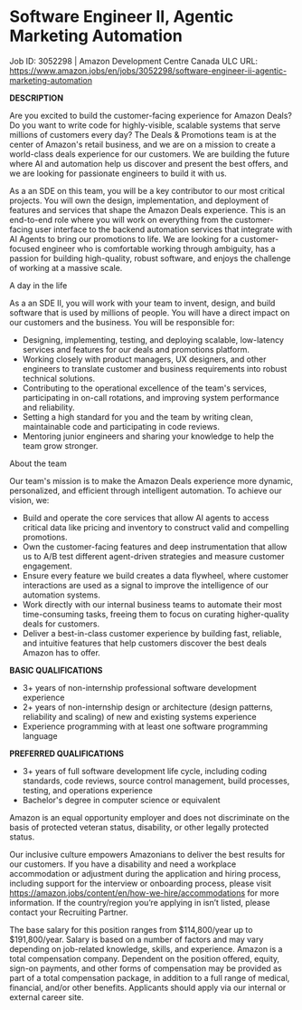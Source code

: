# Software Engineer II, Agentic Marketing Automation

Job ID: 3052298 | Amazon Development Centre Canada ULC
URL: https://www.amazon.jobs/en/jobs/3052298/software-engineer-ii-agentic-marketing-automation

**DESCRIPTION**

Are you excited to build the customer-facing experience for Amazon Deals? Do you want to write code
for highly-visible, scalable systems that serve millions of customers every day? The Deals &
Promotions team is at the center of Amazon's retail business, and we are on a mission to create a
world-class deals experience for our customers. We are building the future where AI and automation
help us discover and present the best offers, and we are looking for passionate engineers to build
it with us.

As a an SDE on this team, you will be a key contributor to our most critical projects. You will own
the design, implementation, and deployment of features and services that shape the Amazon Deals
experience. This is an end-to-end role where you will work on everything from the customer-facing
user interface to the backend automation services that integrate with AI Agents to bring our
promotions to life. We are looking for a customer-focused engineer who is comfortable working
through ambiguity, has a passion for building high-quality, robust software, and enjoys the
challenge of working at a massive scale.

A day in the life

As a an SDE II, you will work with your team to invent, design, and build software that is used by
millions of people. You will have a direct impact on our customers and the business. You will be
responsible for:

- Designing, implementing, testing, and deploying scalable, low-latency services and features for
  our deals and promotions platform.
- Working closely with product managers, UX designers, and other engineers to translate customer and
  business requirements into robust technical solutions.
- Contributing to the operational excellence of the team's services, participating in on-call
  rotations, and improving system performance and reliability.
- Setting a high standard for you and the team by writing clean, maintainable code and participating
  in code reviews.
- Mentoring junior engineers and sharing your knowledge to help the team grow stronger.

About the team

Our team's mission is to make the Amazon Deals experience more dynamic, personalized, and efficient
through intelligent automation. To achieve our vision, we:

- Build and operate the core services that allow AI agents to access critical data like pricing and
  inventory to construct valid and compelling promotions.
- Own the customer-facing features and deep instrumentation that allow us to A/B test different
  agent-driven strategies and measure customer engagement.
- Ensure every feature we build creates a data flywheel, where customer interactions are used as a
  signal to improve the intelligence of our automation systems.
- Work directly with our internal business teams to automate their most time-consuming tasks,
  freeing them to focus on curating higher-quality deals for customers.
- Deliver a best-in-class customer experience by building fast, reliable, and intuitive features
  that help customers discover the best deals Amazon has to offer.

**BASIC QUALIFICATIONS**
- 3+ years of non-internship professional software development experience
- 2+ years of non-internship design or architecture (design patterns, reliability and scaling) of
  new and existing systems experience
- Experience programming with at least one software programming language

**PREFERRED QUALIFICATIONS**
- 3+ years of full software development life cycle, including coding standards, code reviews, source
  control management, build processes, testing, and operations experience
- Bachelor's degree in computer science or equivalent

Amazon is an equal opportunity employer and does not discriminate on the basis of protected veteran
status, disability, or other legally protected status.

Our inclusive culture empowers Amazonians to deliver the best results for our customers. If you have
a disability and need a workplace accommodation or adjustment during the application and hiring
process, including support for the interview or onboarding process, please visit
https://amazon.jobs/content/en/how-we-hire/accommodations for more information. If the
country/region you’re applying in isn’t listed, please contact your Recruiting Partner.

The base salary for this position ranges from $114,800/year up to $191,800/year. Salary is based on
a number of factors and may vary depending on job-related knowledge, skills, and experience. Amazon
is a total compensation company. Dependent on the position offered, equity, sign-on payments, and
other forms of compensation may be provided as part of a total compensation package, in addition to
a full range of medical, financial, and/or other benefits. Applicants should apply via our internal
or external career site.

